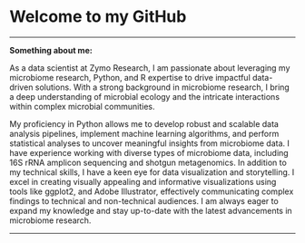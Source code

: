 # Welcome to my GitHub
---
**Something about me:** <br>

As a data scientist at Zymo Research, I am passionate about leveraging my microbiome research, Python, and R expertise to drive impactful data-driven solutions. With a strong background in microbiome research, I bring a deep understanding of microbial ecology and the intricate interactions within complex microbial communities.

My proficiency in Python allows me to develop robust and scalable data analysis pipelines, implement machine learning algorithms, and perform statistical analyses to uncover meaningful insights from microbiome data. I have experience working with diverse types of microbiome data, including 16S rRNA amplicon sequencing and shotgun metagenomics. In addition to my technical skills, I have a keen eye for data visualization and storytelling. I excel in creating visually appealing and informative visualizations using tools like ggplot2, and Adobe Illustrator, effectively communicating complex findings to technical and non-technical audiences. I am always eager to expand my knowledge and stay up-to-date with the latest advancements in microbiome research. <br>

---
